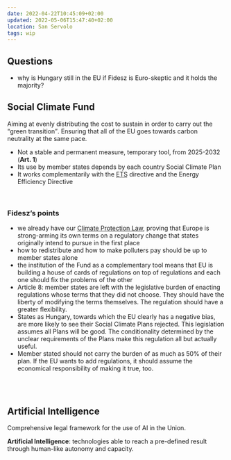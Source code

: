 ```yaml
---
date: 2022-04-22T10:45:09+02:00
updated: 2022-05-06T15:47:40+02:00
location: San Servolo
tags: wip
---
```

## Questions

- why is Hungary still in the EU if Fidesz is Euro-skeptic and it holds the majority?

## Social Climate Fund

Aiming at evenly distributing the cost to sustain in order to carry out the <q>green transition</q>. Ensuring that all of the EU goes towards carbon neutrality at the same pace.

-  Not a stable and permanent measure, temporary tool, from 2025-2032 (**Art. 1**)
- Its use by member states depends by each country Social Climate Plan 
- It works complementarily with the <abbr title='Emission Trading System'>ETS</abbr> directive and the Energy Efficiency Directive

<br>

### Fidesz’s points

- we already have our [Climate Protection Law](https://hungarytoday.hu/parlt-passes-climate-protection-law/ 'Parliament Passes Climate Protection Law - Hungary Today'), proving that Europe is strong-arming its own terms on a regulatory change that states originally intend to pursue in the first place
- how to redistribute and how to make polluters pay should be up to member states alone
- the institution of the Fund as a complementary tool means that EU is building a house of cards of regulations on top of regulations and each one should fix the problems of the other
- Article 8: member states are left with the legislative burden of enacting regulations whose terms that they did not choose. They should have the liberty of modifying the terms themselves. The regulation should have a greater flexibility.
- States as Hungary, towards which the EU clearly has a negative bias, are more likely to see their Social Climate Plans rejected. This legislation assumes all Plans will be good. The conditionality determined by the unclear requirements of the Plans make this regulation all but actually useful.
- Member stated should not carry the burden of as much as 50% of their plan. If the EU wants to add regulations, it should assume the economical responsibility of making it true, too.

<br>
<br>

## Artificial Intelligence

Comprehensive legal framework for the use of AI in the Union.

**Artificial Intelligence**: technologies able to reach a pre-defined result through human-like autonomy and capacity.


